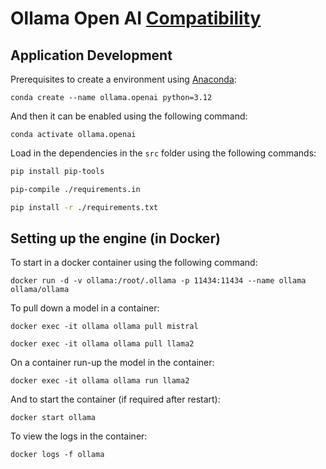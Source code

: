 # Ollama Open AI [Compatibility](https://ollama.com/blog/openai-compatibility)

## Application Development

Prerequisites to create a environment using [Anaconda](https://www.anaconda.com/):

`conda create --name ollama.openai python=3.12`

And then it can be enabled using the following command:

`conda activate ollama.openai`

Load in the dependencies in the `src` folder using the following commands:

```bash
pip install pip-tools

pip-compile ./requirements.in

pip install -r ./requirements.txt
```

## Setting up the engine (in Docker)

To start in a docker container using the following command:

`docker run -d -v ollama:/root/.ollama -p 11434:11434 --name ollama ollama/ollama`

To pull down a model in a container:

`docker exec -it ollama ollama pull mistral`

`docker exec -it ollama ollama pull llama2`

On a container run-up the model in the container:

`docker exec -it ollama ollama run llama2`

And to start the container (if required after restart):

`docker start ollama`

To view the logs in the container:

`docker logs -f ollama`
